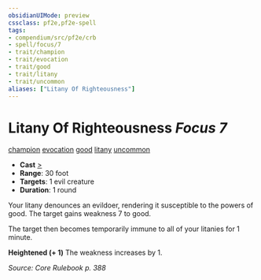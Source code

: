 ```yaml
---
obsidianUIMode: preview
cssclass: pf2e,pf2e-spell
tags:
- compendium/src/pf2e/crb
- spell/focus/7
- trait/champion
- trait/evocation
- trait/good
- trait/litany
- trait/uncommon
aliases: ["Litany Of Righteousness"]
---
```

# Litany Of Righteousness *Focus 7*   
[champion](Reference/Rules/Traits/champion.md "Champion Class Trait")  [evocation](evocation.md "Evocation School Trait")  [good](good.md "Good Alignment Trait")  [litany](litany.md "Litany Spell Trait")  [uncommon](uncommon.md "Uncommon Rarity Trait")  

- **Cast** [>](chapter-9-playing-the-game.md#Actions "Single Action") 
- **Range**: 30 foot
- **Targets**: 1 evil creature
- **Duration**: 1 round

Your litany denounces an evildoer, rendering it susceptible to the powers of good. The target gains weakness 7 to good.

The target then becomes temporarily immune to all of your litanies for 1 minute.

**Heightened (+ 1)** The weakness increases by 1.

*Source: Core Rulebook p. 388*